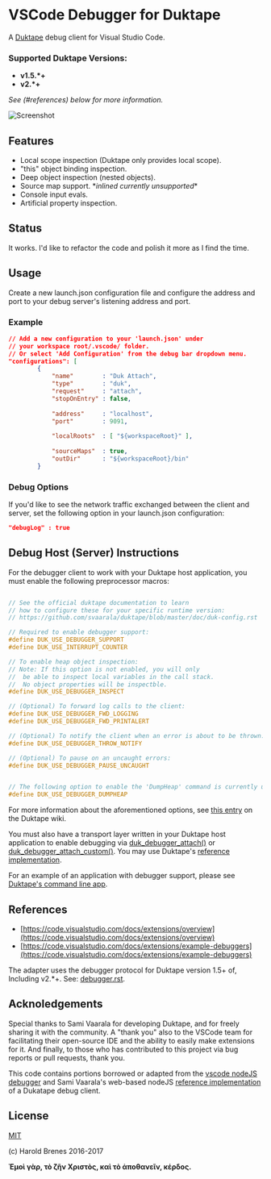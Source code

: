 # VSCode Debugger for Duktape

A [Duktape](https://github.com/svaarala/duktape) debug client for Visual Studio Code.

### Supported Duktape Versions:
- **v1.5.\*+**
- **v2.*+**

*See (#references) below for more information.*

![Screenshot](https://raw.githubusercontent.com/harold-b/vscode-duktape-debug/master/img/screenshot.gif)

## Features
 - Local scope inspection (Duktape only provides local scope).
 - "this" object binding inspection.
 - Deep object inspection (nested objects).
 - Source map support. \**inlined currently unsupported*\*
 - Console input evals.
 - Artificial property inspection.
 

## Status
It works. I'd like to refactor the code and polish it more as I find the time.


## Usage
Create a new launch.json configuration file and configure the address and port to your debug server's listening address and port.

### Example
``` JSON
// Add a new configuration to your 'launch.json' under 
// your workspace root/.vscode/ folder.
// Or select 'Add Configuration' from the debug bar dropdown menu.
"configurations": [
        {
            "name"        : "Duk Attach",
            "type"        : "duk",
            "request"     : "attach",
            "stopOnEntry" : false,
            
            "address"     : "localhost",
            "port"        : 9091,
            
            "localRoots"  : [ "${workspaceRoot}" ],
            
            "sourceMaps"  : true,
            "outDir"      : "${workspaceRoot}/bin"
        }
```

### Debug Options

If you'd like to see the network traffic exchanged between the client and server, set the following option in your launch.json configuration:
``` JSON
"debugLog" : true
```

## Debug Host (Server) Instructions
For the debugger client to work with your Duktape host application, you must enable the following preprocessor macros:


``` C

// See the official duktape documentation to learn
// how to configure these for your specific runtime version:
// https://github.com/svaarala/duktape/blob/master/doc/duk-config.rst

// Required to enable debugger support:
#define DUK_USE_DEBUGGER_SUPPORT
#define DUK_USE_INTERRUPT_COUNTER

// To enable heap object inspection:
// Note: If this option is not enabled, you will only
//  be able to inspect local variables in the call stack.
//  No object properties will be inspectble.
#define DUK_USE_DEBUGGER_INSPECT

// (Optional) To forward log calls to the client:
#define DUK_USE_DEBUGGER_FWD_LOGGING
#define DUK_USE_DEBUGGER_FWD_PRINTALERT

// (Optional) To notify the client when an error is about to be thrown:
#define DUK_USE_DEBUGGER_THROW_NOTIFY

// (Optional) To pause on an uncaught errors:
#define DUK_USE_DEBUGGER_PAUSE_UNCAUGHT


// The following option to enable the 'DumpHeap' command is currently unsupported.
#define DUK_USE_DEBUGGER_DUMPHEAP
```
For more information about the aforementioned options, see [this entry](http://wiki.duktape.org/ConfigOptions.html) on the Duktape wiki.

You must also have a transport layer written in your Duktape host application to enable debugging via [duk_debugger_attach()](http://duktape.org/api.html#duk_debugger_attach) or [duk_debugger_attach_custom()](http://duktape.org/api.html#duk_debugger_attach_custom). You may use Duktape's [reference implementation](https://github.com/svaarala/duktape/tree/master/examples/debug-trans-socket).

For an example of an application with debugger support, please see [Duktape's command line app](https://github.com/svaarala/duktape/tree/master/examples/cmdline).


## References
 - [https://code.visualstudio.com/docs/extensions/overview](https://code.visualstudio.com/docs/extensions/overview)
 - [https://code.visualstudio.com/docs/extensions/example-debuggers](https://code.visualstudio.com/docs/extensions/example-debuggers)

The adapter uses the debugger protocol for Duktape version 1.5+ of, Including v2.*+. See: [debugger.rst](https://github.com/svaarala/duktape/blob/master/doc/debugger.rst).


## Acknoledgements
Special thanks to Sami Vaarala for developing Duktape, and for freely sharing it with the community.
A "thank you" also to the VSCode team for facilitating their open-source IDE and the ability to easily make extensions for it.
And finally, to those who has contributed to this project via bug reports or pull requests, thank you.

This code contains portions borrowed or adapted from the [vscode nodeJS debugger](https://github.com/Microsoft/vscode-node-debug) and Sami Vaarala's web-based nodeJS [reference implementation](https://github.com/svaarala/duktape/tree/master/debugger) of a Dukatape debug client.


## License
[MIT](https://github.com/harold-b/vscode-duktape-debug/blob/master/LICENSE.txt)

(c) Harold Brenes 2016-2017

**Ἐμοὶ γὰρ, τὸ ζῆν Χριστὸς, καὶ τὸ ἀποθανεῖν, κέρδος.**